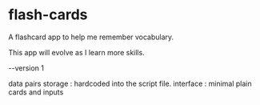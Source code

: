 # flash-cards
A flashcard app to help me remember vocabulary.

This app will evolve as I learn more skills.

--version 1

data pairs storage : hardcoded into the script file.
interface : minimal plain cards and inputs